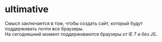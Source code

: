 # ultimative

Смысл заключается в том, чтобы создать сайт, который будут поддерживать почти все браузеры.\
На сегодняшний момент поддерживаются браузеры от IE 7 и без JS.